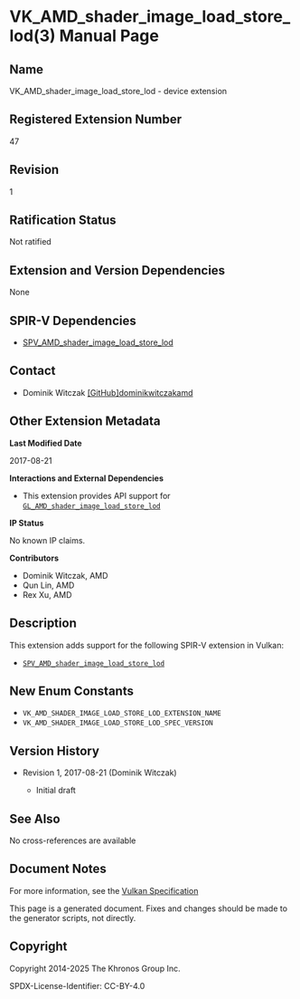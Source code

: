 # VK\_AMD\_shader\_image\_load\_store\_lod(3) Manual Page

## Name

VK\_AMD\_shader\_image\_load\_store\_lod - device extension



## [](#_registered_extension_number)Registered Extension Number

47

## [](#_revision)Revision

1

## [](#_ratification_status)Ratification Status

Not ratified

## [](#_extension_and_version_dependencies)Extension and Version Dependencies

None

## [](#_spir_v_dependencies)SPIR-V Dependencies

- [SPV\_AMD\_shader\_image\_load\_store\_lod](https://github.khronos.org/SPIRV-Registry/extensions/AMD/SPV_AMD_shader_image_load_store_lod.html)

## [](#_contact)Contact

- Dominik Witczak [\[GitHub\]dominikwitczakamd](https://github.com/KhronosGroup/Vulkan-Docs/issues/new?body=%5BVK_AMD_shader_image_load_store_lod%5D%20%40dominikwitczakamd%0A%2AHere%20describe%20the%20issue%20or%20question%20you%20have%20about%20the%20VK_AMD_shader_image_load_store_lod%20extension%2A)

## [](#_other_extension_metadata)Other Extension Metadata

**Last Modified Date**

2017-08-21

**Interactions and External Dependencies**

- This extension provides API support for [`GL_AMD_shader_image_load_store_lod`](https://registry.khronos.org/OpenGL/extensions/AMD/AMD_shader_image_load_store_lod.txt)

**IP Status**

No known IP claims.

**Contributors**

- Dominik Witczak, AMD
- Qun Lin, AMD
- Rex Xu, AMD

## [](#_description)Description

This extension adds support for the following SPIR-V extension in Vulkan:

- [`SPV_AMD_shader_image_load_store_lod`](https://github.khronos.org/SPIRV-Registry/extensions/AMD/SPV_AMD_shader_image_load_store_lod.html)

## [](#_new_enum_constants)New Enum Constants

- `VK_AMD_SHADER_IMAGE_LOAD_STORE_LOD_EXTENSION_NAME`
- `VK_AMD_SHADER_IMAGE_LOAD_STORE_LOD_SPEC_VERSION`

## [](#_version_history)Version History

- Revision 1, 2017-08-21 (Dominik Witczak)
  
  - Initial draft

## [](#_see_also)See Also

No cross-references are available

## [](#_document_notes)Document Notes

For more information, see the [Vulkan Specification](https://registry.khronos.org/vulkan/specs/latest/html/vkspec.html#VK_AMD_shader_image_load_store_lod)

This page is a generated document. Fixes and changes should be made to the generator scripts, not directly.

## [](#_copyright)Copyright

Copyright 2014-2025 The Khronos Group Inc.

SPDX-License-Identifier: CC-BY-4.0